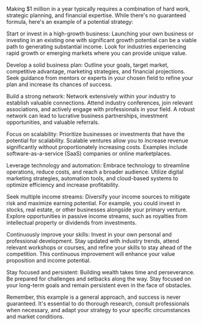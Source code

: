 Making $1 million in a year typically requires a combination of hard work, strategic planning, and financial expertise. While there's no guaranteed formula, here's an example of a potential strategy:

Start or invest in a high-growth business: Launching your own business or investing in an existing one with significant growth potential can be a viable path to generating substantial income. Look for industries experiencing rapid growth or emerging markets where you can provide unique value.

Develop a solid business plan: Outline your goals, target market, competitive advantage, marketing strategies, and financial projections. Seek guidance from mentors or experts in your chosen field to refine your plan and increase its chances of success.

Build a strong network: Network extensively within your industry to establish valuable connections. Attend industry conferences, join relevant associations, and actively engage with professionals in your field. A robust network can lead to lucrative business partnerships, investment opportunities, and valuable referrals.

Focus on scalability: Prioritize businesses or investments that have the potential for scalability. Scalable ventures allow you to increase revenue significantly without proportionately increasing costs. Examples include software-as-a-service (SaaS) companies or online marketplaces.

Leverage technology and automation: Embrace technology to streamline operations, reduce costs, and reach a broader audience. Utilize digital marketing strategies, automation tools, and cloud-based systems to optimize efficiency and increase profitability.

Seek multiple income streams: Diversify your income sources to mitigate risk and maximize earning potential. For example, you could invest in stocks, real estate, or other businesses alongside your primary venture. Explore opportunities in passive income streams, such as royalties from intellectual property or dividends from investments.

Continuously improve your skills: Invest in your own personal and professional development. Stay updated with industry trends, attend relevant workshops or courses, and refine your skills to stay ahead of the competition. This continuous improvement will enhance your value proposition and income potential.

Stay focused and persistent: Building wealth takes time and perseverance. Be prepared for challenges and setbacks along the way. Stay focused on your long-term goals and remain persistent even in the face of obstacles.

Remember, this example is a general approach, and success is never guaranteed. It's essential to do thorough research, consult professionals when necessary, and adapt your strategy to your specific circumstances and market conditions.